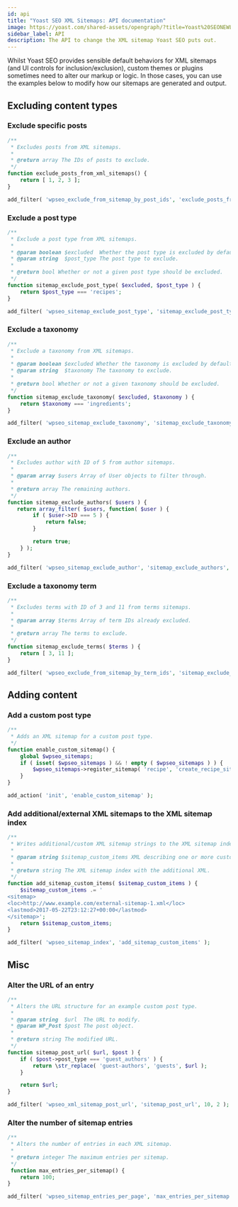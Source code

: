 ```yaml
---
id: api
title: "Yoast SEO XML Sitemaps: API documentation"
image: https://yoast.com/shared-assets/opengraph/?title=Yoast%20SEONEWLINEXML%20SitemapsNEWLINEAPI%20documentation
sidebar_label: API
description: The API to change the XML sitemap Yoast SEO puts out.
---
```


Whilst Yoast SEO provides sensible default behaviors for XML sitemaps (and UI controls for inclusion/exclusion), custom themes or plugins sometimes need to alter our markup or logic.
In those cases, you can use the examples below to modify how our sitemaps are generated and output.

## Excluding content types

### Exclude specific posts
```php
/**
 * Excludes posts from XML sitemaps.
 *
 * @return array The IDs of posts to exclude.
 */
function exclude_posts_from_xml_sitemaps() {
    return [ 1, 2, 3 ];
}

add_filter( 'wpseo_exclude_from_sitemap_by_post_ids', 'exclude_posts_from_xml_sitemaps' );
```

### Exclude a post type
```php
/**
 * Exclude a post type from XML sitemaps.
 *
 * @param boolean $excluded  Whether the post type is excluded by default.
 * @param string  $post_type The post type to exclude.
 *
 * @return bool Whether or not a given post type should be excluded.
 */
function sitemap_exclude_post_type( $excluded, $post_type ) {
    return $post_type === 'recipes';
}

add_filter( 'wpseo_sitemap_exclude_post_type', 'sitemap_exclude_post_type', 10, 2 );
```

### Exclude a taxonomy
```php
/**
 * Exclude a taxonomy from XML sitemaps.
 *
 * @param boolean $excluded Whether the taxonomy is excluded by default.
 * @param string  $taxonomy The taxonomy to exclude.
 *
 * @return bool Whether or not a given taxonomy should be excluded.
 */
function sitemap_exclude_taxonomy( $excluded, $taxonomy ) {
    return $taxonomy === 'ingredients';
}

add_filter( 'wpseo_sitemap_exclude_taxonomy', 'sitemap_exclude_taxonomy', 10, 2 );
```

### Exclude an author
```php
/**
 * Excludes author with ID of 5 from author sitemaps.
 *
 * @param array $users Array of User objects to filter through.
 *
 * @return array The remaining authors.
 */
function sitemap_exclude_authors( $users ) {
   return array_filter( $users, function( $user ) {
        if ( $user->ID === 5 ) {
            return false;
        }

        return true;
    } );
}

add_filter( 'wpseo_sitemap_exclude_author', 'sitemap_exclude_authors', 10, 1 );
```

### Exclude a taxonomy term
```php
/**
 * Excludes terms with ID of 3 and 11 from terms sitemaps.
 *
 * @param array $terms Array of term IDs already excluded.
 *
 * @return array The terms to exclude.
 */
function sitemap_exclude_terms( $terms ) {
    return [ 3, 11 ];
}

add_filter( 'wpseo_exclude_from_sitemap_by_term_ids', 'sitemap_exclude_terms', 10, 1 );
```

## Adding content

### Add a custom post type
```php
/**
 * Adds an XML sitemap for a custom post type.
 */
function enable_custom_sitemap() {
    global $wpseo_sitemaps;
    if ( isset( $wpseo_sitemaps ) && ! empty ( $wpseo_sitemaps ) ) {
        $wpseo_sitemaps->register_sitemap( 'recipe', 'create_recipe_sitemap' );
    }
}

add_action( 'init', 'enable_custom_sitemap' );
```

### Add additional/external XML sitemaps to the XML sitemap index
```php
/**
 * Writes additional/custom XML sitemap strings to the XML sitemap index.
 *
 * @param string $sitemap_custom_items XML describing one or more custom sitemaps.
 *
 * @return string The XML sitemap index with the additional XML.
 */
function add_sitemap_custom_items( $sitemap_custom_items ) {
    $sitemap_custom_items .= '
<sitemap>
<loc>http://www.example.com/external-sitemap-1.xml</loc>
<lastmod>2017-05-22T23:12:27+00:00</lastmod>
</sitemap>';
    return $sitemap_custom_items;
}

add_filter( 'wpseo_sitemap_index', 'add_sitemap_custom_items' );
```

## Misc

### Alter the URL of an entry
```php
/**
 * Alters the URL structure for an example custom post type.
 *
 * @param string  $url  The URL to modify.
 * @param WP_Post $post The post object.
 *
 * @return string The modified URL.
 */
function sitemap_post_url( $url, $post ) {
	if ( $post->post_type === 'guest_authors' ) {
		return \str_replace( 'guest-authors', 'guests', $url );
	}

	return $url;
}

add_filter( 'wpseo_xml_sitemap_post_url', 'sitemap_post_url', 10, 2 );
```

### Alter the number of sitemap entries
```php
/**
 * Alters the number of entries in each XML sitemap.
 *
 * @return integer The maximum entries per sitemap.
 */
 function max_entries_per_sitemap() {
    return 100;
}

add_filter( 'wpseo_sitemap_entries_per_page', 'max_entries_per_sitemap' );
```
